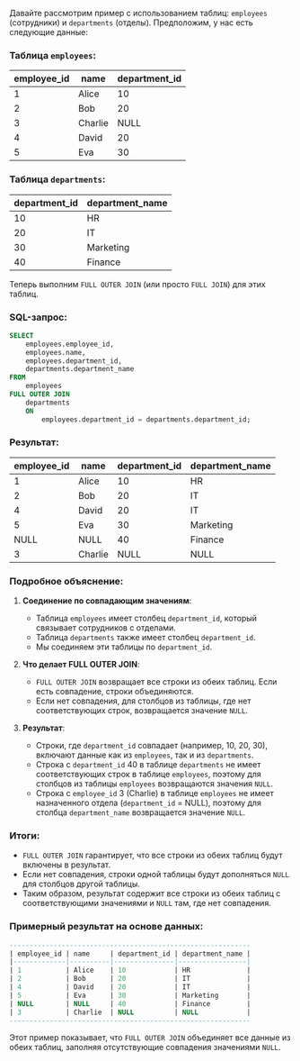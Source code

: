 Давайте рассмотрим пример с использованием таблиц: `employees` (сотрудники) и `departments` (отделы). Предположим, у нас есть следующие данные:

### Таблица `employees`:
| employee_id | name     | department_id |
|-------------|----------|---------------|
| 1           | Alice    | 10            |
| 2           | Bob      | 20            |
| 3           | Charlie  | NULL          |
| 4           | David    | 20            |
| 5           | Eva      | 30            |

### Таблица `departments`:
| department_id | department_name |
|---------------|-----------------|
| 10            | HR              |
| 20            | IT              |
| 30            | Marketing       |
| 40            | Finance         |

Теперь выполним `FULL OUTER JOIN` (или просто `FULL JOIN`) для этих таблиц.

### SQL-запрос:
```sql
SELECT 
	employees.employee_id, 
	employees.name, 
	employees.department_id, 
	departments.department_name
FROM 
	employees
FULL OUTER JOIN 
	departments
	ON 
		employees.department_id = departments.department_id;
```

### Результат:
| employee_id | name    | department_id | department_name |
| ----------- | ------- | ------------- | --------------- |
| 1           | Alice   | 10            | HR              |
| 2           | Bob     | 20            | IT              |
| 4           | David   | 20            | IT              |
| 5           | Eva     | 30            | Marketing       |
| NULL        | NULL    | 40            | Finance         |
| 3           | Charlie | NULL          | NULL            |

### Подробное объяснение:
1. **Соединение по совпадающим значениям**:
   - Таблица `employees` имеет столбец `department_id`, который связывает сотрудников с отделами.
   - Таблица `departments` также имеет столбец `department_id`.
   - Мы соединяем эти таблицы по `department_id`.

2. **Что делает FULL OUTER JOIN**:
   - `FULL OUTER JOIN` возвращает все строки из обеих таблиц. Если есть совпадение, строки объединяются.
   - Если нет совпадения, для столбцов из таблицы, где нет соответствующих строк, возвращается значение `NULL`.

3. **Результат**:
   - Строки, где `department_id` совпадает (например, 10, 20, 30), включают данные как из `employees`, так и из `departments`.
   - Строка с `department_id` 40 в таблице `departments` не имеет соответствующих строк в таблице `employees`, поэтому для столбцов из таблицы `employees` возвращаются значения `NULL`.
   - Строка с `employee_id` 3 (Charlie) в таблице `employees` не имеет назначенного отдела (`department_id` = NULL), поэтому для столбца `department_name` возвращается значение `NULL`.

### Итоги:
- `FULL OUTER JOIN` гарантирует, что все строки из обеих таблиц будут включены в результат.
- Если нет совпадения, строки одной таблицы будут дополняться `NULL` для столбцов другой таблицы.
- Таким образом, результат содержит все строки из обеих таблиц с соответствующими значениями и `NULL` там, где нет совпадения.

### Примерный результат на основе данных:

```sql
------------------------------------------------------------
| employee_id | name     | department_id | department_name |
|-------------|----------|---------------|-----------------|
| 1           | Alice    | 10            | HR              |
| 2           | Bob      | 20            | IT              |
| 4           | David    | 20            | IT              |
| 5           | Eva      | 30            | Marketing       |
| NULL        | NULL     | 40            | Finance         |
| 3           | Charlie  | NULL          | NULL            |
------------------------------------------------------------
```

Этот пример показывает, что `FULL OUTER JOIN` объединяет все данные из обеих таблиц, заполняя отсутствующие совпадения значениями `NULL`.